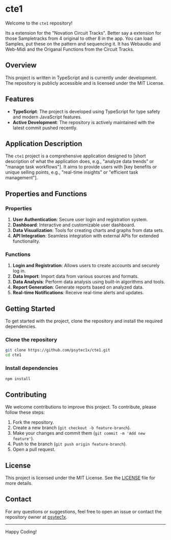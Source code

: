 # cte1

Welcome to the `cte1` repository!

Its a extension for the "Novation Circuit Tracks". Better say a extension for those Sampletracks from 4 original to other 8 in the app.
You can load Samples, put these on the pattern and sequencing it. It has Webaudio and Web-Midi and the Origanal Functions from the Circuit Tracks.

## Overview

This project is written in TypeScript and is currently under development. The repository is publicly accessible and is licensed under the MIT License.

## Features

- **TypeScript**: The project is developed using TypeScript for type safety and modern JavaScript features.
- **Active Development**: The repository is actively maintained with the latest commit pushed recently.

## Application Description

The `cte1` project is a comprehensive application designed to [short description of what the application does, e.g., "analyze data trends" or "manage task workflows"]. It aims to provide users with [key benefits or unique selling points, e.g., "real-time insights" or "efficient task management"].

## Properties and Functions

### Properties

1. **User Authentication**: Secure user login and registration system.
2. **Dashboard**: Interactive and customizable user dashboard.
3. **Data Visualization**: Tools for creating charts and graphs from data sets.
4. **API Integration**: Seamless integration with external APIs for extended functionality.

### Functions

1. **Login and Registration**: Allows users to create accounts and securely log in.
2. **Data Import**: Import data from various sources and formats.
3. **Data Analysis**: Perform data analysis using built-in algorithms and tools.
4. **Report Generation**: Generate reports based on analyzed data.
5. **Real-time Notifications**: Receive real-time alerts and updates.

## Getting Started

To get started with the project, clone the repository and install the required dependencies.

### Clone the repository

```bash
git clone https://github.com/psytec1x/cte1.git
cd cte1
```

### Install dependencies

```bash
npm install
```

## Contributing

We welcome contributions to improve this project. To contribute, please follow these steps:

1. Fork the repository.
2. Create a new branch (`git checkout -b feature-branch`).
3. Make your changes and commit them (`git commit -m 'Add new feature'`).
4. Push to the branch (`git push origin feature-branch`).
5. Open a pull request.

## License

This project is licensed under the MIT License. See the [LICENSE](LICENSE) file for more details.

## Contact

For any questions or suggestions, feel free to open an issue or contact the repository owner at [psytec1x](https://github.com/psytec1x).

---
Happy Coding!
